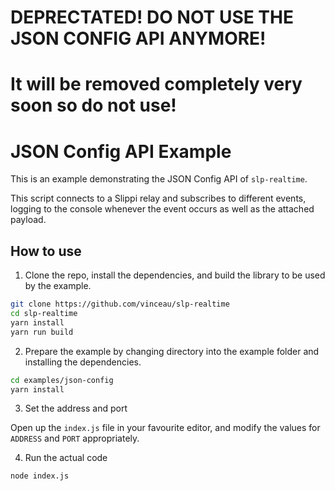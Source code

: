 # DEPRECTATED! DO NOT USE THE JSON CONFIG API ANYMORE!
# It will be removed completely very soon so do not use!

# JSON Config API Example

This is an example demonstrating the JSON Config API of `slp-realtime`.

This script connects to a Slippi relay and subscribes to different events, logging to the console whenever the event occurs as well as the attached payload.

## How to use

1. Clone the repo, install the dependencies, and build the library to be used by the example.

```bash
git clone https://github.com/vinceau/slp-realtime
cd slp-realtime
yarn install
yarn run build
```

2. Prepare the example by changing directory into the example folder and installing the dependencies. 

```bash
cd examples/json-config
yarn install
```

3. Set the address and port

Open up the `index.js` file in your favourite editor, and modify the values for `ADDRESS` and `PORT` appropriately.

4. Run the actual code

```bash
node index.js
```
